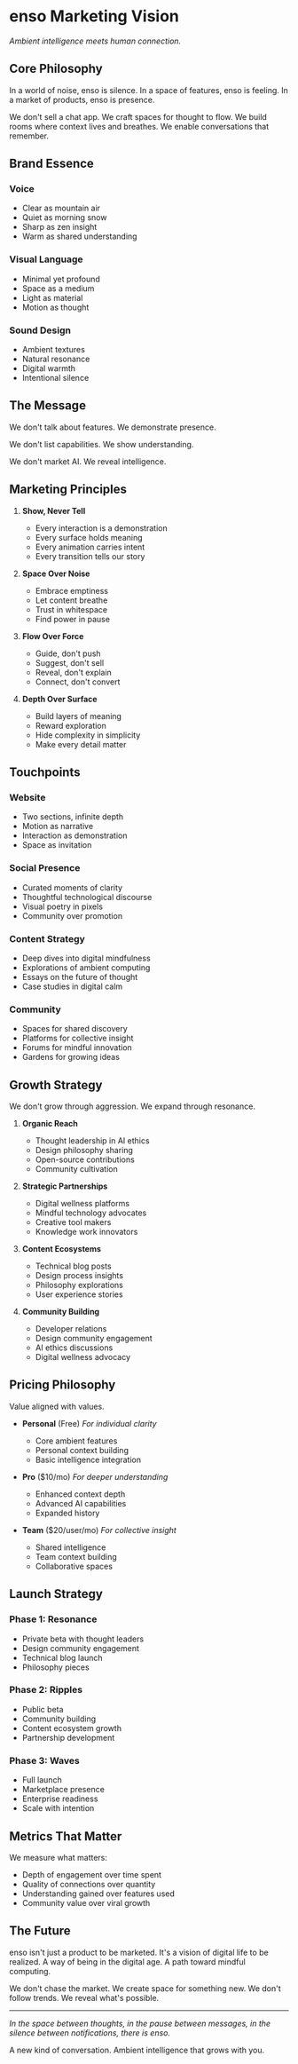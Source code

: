 # enso Marketing Vision

*Ambient intelligence meets human connection.*

## Core Philosophy

In a world of noise, enso is silence.
In a space of features, enso is feeling.
In a market of products, enso is presence.

We don't sell a chat app.
We craft spaces for thought to flow.
We build rooms where context lives and breathes.
We enable conversations that remember.

## Brand Essence

### Voice
- Clear as mountain air
- Quiet as morning snow
- Sharp as zen insight
- Warm as shared understanding

### Visual Language
- Minimal yet profound
- Space as a medium
- Light as material
- Motion as thought

### Sound Design
- Ambient textures
- Natural resonance
- Digital warmth
- Intentional silence

## The Message

We don't talk about features.
We demonstrate presence.

We don't list capabilities.
We show understanding.

We don't market AI.
We reveal intelligence.

## Marketing Principles

1. **Show, Never Tell**
   - Every interaction is a demonstration
   - Every surface holds meaning
   - Every animation carries intent
   - Every transition tells our story

2. **Space Over Noise**
   - Embrace emptiness
   - Let content breathe
   - Trust in whitespace
   - Find power in pause

3. **Flow Over Force**
   - Guide, don't push
   - Suggest, don't sell
   - Reveal, don't explain
   - Connect, don't convert

4. **Depth Over Surface**
   - Build layers of meaning
   - Reward exploration
   - Hide complexity in simplicity
   - Make every detail matter

## Touchpoints

### Website
- Two sections, infinite depth
- Motion as narrative
- Interaction as demonstration
- Space as invitation

### Social Presence
- Curated moments of clarity
- Thoughtful technological discourse
- Visual poetry in pixels
- Community over promotion

### Content Strategy
- Deep dives into digital mindfulness
- Explorations of ambient computing
- Essays on the future of thought
- Case studies in digital calm

### Community
- Spaces for shared discovery
- Platforms for collective insight
- Forums for mindful innovation
- Gardens for growing ideas

## Growth Strategy

We don't grow through aggression.
We expand through resonance.

1. **Organic Reach**
   - Thought leadership in AI ethics
   - Design philosophy sharing
   - Open-source contributions
   - Community cultivation

2. **Strategic Partnerships**
   - Digital wellness platforms
   - Mindful technology advocates
   - Creative tool makers
   - Knowledge work innovators

3. **Content Ecosystems**
   - Technical blog posts
   - Design process insights
   - Philosophy explorations
   - User experience stories

4. **Community Building**
   - Developer relations
   - Design community engagement
   - AI ethics discussions
   - Digital wellness advocacy

## Pricing Philosophy

Value aligned with values.

- **Personal** (Free)
  *For individual clarity*
  - Core ambient features
  - Personal context building
  - Basic intelligence integration

- **Pro** ($10/mo)
  *For deeper understanding*
  - Enhanced context depth
  - Advanced AI capabilities
  - Expanded history

- **Team** ($20/user/mo)
  *For collective insight*
  - Shared intelligence
  - Team context building
  - Collaborative spaces

## Launch Strategy

### Phase 1: Resonance
- Private beta with thought leaders
- Design community engagement
- Technical blog launch
- Philosophy pieces

### Phase 2: Ripples
- Public beta
- Community building
- Content ecosystem growth
- Partnership development

### Phase 3: Waves
- Full launch
- Marketplace presence
- Enterprise readiness
- Scale with intention

## Metrics That Matter

We measure what matters:
- Depth of engagement over time spent
- Quality of connections over quantity
- Understanding gained over features used
- Community value over viral growth

## The Future

enso isn't just a product to be marketed.
It's a vision of digital life to be realized.
A way of being in the digital age.
A path toward mindful computing.

We don't chase the market.
We create space for something new.
We don't follow trends.
We reveal what's possible.

---

*In the space between thoughts,
in the pause between messages,
in the silence between notifications,
there is enso.*

A new kind of conversation.
Ambient intelligence that grows with you. 